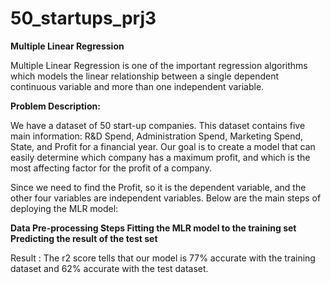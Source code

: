 # 50_startups_prj3

**Multiple Linear Regression** 

Multiple Linear Regression is one of the important regression algorithms which models the linear relationship between a single dependent continuous variable and more than one independent variable.

**Problem Description:**

We have a dataset of 50 start-up companies. This dataset contains five main information: R&D Spend, Administration Spend, Marketing Spend, State, and Profit for a financial year. Our goal is to create a model that can easily determine which company has a maximum profit, and which is the most affecting factor for the profit of a company.

Since we need to find the Profit, so it is the dependent variable, and the other four variables are independent variables. Below are the main steps of deploying the MLR model:

**Data Pre-processing Steps
Fitting the MLR model to the training set
Predicting the result of the test set**

Result :
The r2 score tells that our model is 77% accurate with the training dataset and 62% accurate with the test dataset.

